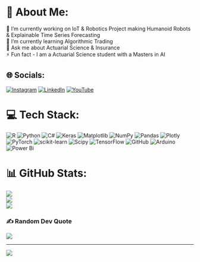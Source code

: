 # 💫 About Me:
🔭 I’m currently working on IoT & Robotics Project making Humanoid Robots & Explainable Time Series Forecasting<br>🌱 I’m currently learning Algorithmic Trading<br>💬 Ask me about Actuarial Science & Insurance<br>⚡ Fun fact - I am a Actuarial Science student with a Masters in AI


## 🌐 Socials:
[![Instagram](https://img.shields.io/badge/Instagram-%23E4405F.svg?logo=Instagram&logoColor=white)](https://instagram.com/ooo_kunaal) [![LinkedIn](https://img.shields.io/badge/LinkedIn-%230077B5.svg?logo=linkedin&logoColor=white)](https://linkedin.com/in/kunal-choudhary-b69147205) [![YouTube](https://img.shields.io/badge/YouTube-%23FF0000.svg?logo=YouTube&logoColor=white)](https://youtube.com/@kunalchoudhary4063) 

# 💻 Tech Stack:
![R](https://img.shields.io/badge/r-%23276DC3.svg?style=for-the-badge&logo=r&logoColor=white) ![Python](https://img.shields.io/badge/python-3670A0?style=for-the-badge&logo=python&logoColor=ffdd54) ![C#](https://img.shields.io/badge/c%23-%23239120.svg?style=for-the-badge&logo=csharp&logoColor=white) ![Keras](https://img.shields.io/badge/Keras-%23D00000.svg?style=for-the-badge&logo=Keras&logoColor=white) ![Matplotlib](https://img.shields.io/badge/Matplotlib-%23ffffff.svg?style=for-the-badge&logo=Matplotlib&logoColor=black) ![NumPy](https://img.shields.io/badge/numpy-%23013243.svg?style=for-the-badge&logo=numpy&logoColor=white) ![Pandas](https://img.shields.io/badge/pandas-%23150458.svg?style=for-the-badge&logo=pandas&logoColor=white) ![Plotly](https://img.shields.io/badge/Plotly-%233F4F75.svg?style=for-the-badge&logo=plotly&logoColor=white) ![PyTorch](https://img.shields.io/badge/PyTorch-%23EE4C2C.svg?style=for-the-badge&logo=PyTorch&logoColor=white) ![scikit-learn](https://img.shields.io/badge/scikit--learn-%23F7931E.svg?style=for-the-badge&logo=scikit-learn&logoColor=white) ![Scipy](https://img.shields.io/badge/SciPy-%230C55A5.svg?style=for-the-badge&logo=scipy&logoColor=%white) ![TensorFlow](https://img.shields.io/badge/TensorFlow-%23FF6F00.svg?style=for-the-badge&logo=TensorFlow&logoColor=white) ![GitHub](https://img.shields.io/badge/github-%23121011.svg?style=for-the-badge&logo=github&logoColor=white) ![Arduino](https://img.shields.io/badge/-Arduino-00979D?style=for-the-badge&logo=Arduino&logoColor=white) ![Power Bi](https://img.shields.io/badge/power_bi-F2C811?style=for-the-badge&logo=powerbi&logoColor=black)
# 📊 GitHub Stats:
![](https://github-readme-stats.vercel.app/api?username=ooo-kunaal&theme=dark&hide_border=false&include_all_commits=false&count_private=false)<br/>
![](https://github-readme-streak-stats.herokuapp.com/?user=ooo-kunaal&theme=dark&hide_border=false)<br/>
![](https://github-readme-stats.vercel.app/api/top-langs/?username=ooo-kunaal&theme=dark&hide_border=false&include_all_commits=false&count_private=false&layout=compact)

### ✍️ Random Dev Quote
![](https://quotes-github-readme.vercel.app/api?type=horizontal&theme=radical)

---
[![](https://visitcount.itsvg.in/api?id=ooo-kunaal&icon=0&color=0)](https://visitcount.itsvg.in)

<!-- Proudly created with GPRM ( https://gprm.itsvg.in ) -->
